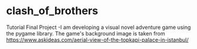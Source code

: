 # clash_of_brothers
Tutorial Final Project
-I am developing a visual novel adventure game using the pygame library. The game's background image is taken from https://www.askideas.com/aerial-view-of-the-topkapi-palace-in-istanbul/ 
